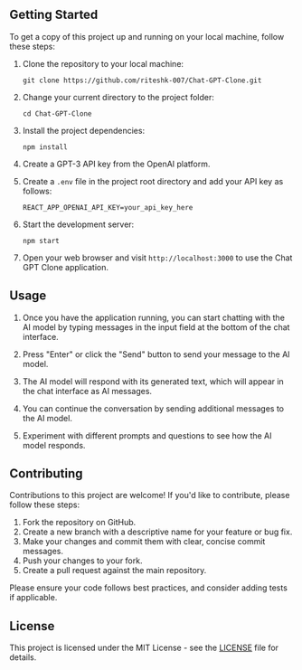 ## Getting Started

To get a copy of this project up and running on your local machine, follow these steps:

1. Clone the repository to your local machine:

   ```shell
   git clone https://github.com/riteshk-007/Chat-GPT-Clone.git
   ```

2. Change your current directory to the project folder:

   ```shell
   cd Chat-GPT-Clone
   ```

3. Install the project dependencies:

   ```shell
   npm install
   ```

4. Create a GPT-3 API key from the OpenAI platform.

5. Create a `.env` file in the project root directory and add your API key as follows:

   ```
   REACT_APP_OPENAI_API_KEY=your_api_key_here
   ```

6. Start the development server:

   ```shell
   npm start
   ```

7. Open your web browser and visit `http://localhost:3000` to use the Chat GPT Clone application.


## Usage

1. Once you have the application running, you can start chatting with the AI model by typing messages in the input field at the bottom of the chat interface.

2. Press "Enter" or click the "Send" button to send your message to the AI model.

3. The AI model will respond with its generated text, which will appear in the chat interface as AI messages.

4. You can continue the conversation by sending additional messages to the AI model.

5. Experiment with different prompts and questions to see how the AI model responds.

## Contributing

Contributions to this project are welcome! If you'd like to contribute, please follow these steps:

1. Fork the repository on GitHub.
2. Create a new branch with a descriptive name for your feature or bug fix.
3. Make your changes and commit them with clear, concise commit messages.
4. Push your changes to your fork.
5. Create a pull request against the main repository.

Please ensure your code follows best practices, and consider adding tests if applicable.

## License

This project is licensed under the MIT License - see the [LICENSE](LICENSE) file for details.
